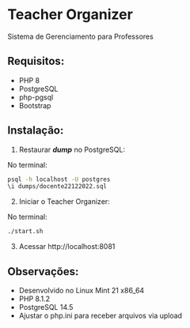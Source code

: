 # Teacher Organizer

Sistema de Gerenciamento para Professores

## Requisitos:

* PHP 8
* PostgreSQL
* php-pgsql 
* Bootstrap

## Instalação:

1) Restaurar ***dump*** no PostgreSQL:

No terminal:
```sh
psql -h localhost -U postgres
\i dumps/docente22122022.sql
```
2) Iniciar o Teacher Organizer:

No terminal:
```sh
./start.sh
```

3) Acessar http://localhost:8081


## Observações:

* Desenvolvido no Linux Mint 21 x86_64 
* PHP 8.1.2
* PostgreSQL 14.5
* Ajustar o php.ini para receber arquivos via upload

